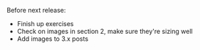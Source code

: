 Before next release:

* Finish up exercises
* Check on images in section 2, make sure they're sizing well
* Add images to 3.x posts
